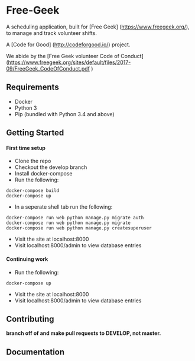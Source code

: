 # Free-Geek 



A scheduling application, built for [Free Geek] (https://www.freegeek.org/), to manage and track volunteer shifts.  

A [Code for Good] (http://codeforgood.io/) project. 

We abide by the [Free Geek volunteer Code of Conduct] (https://www.freegeek.org/sites/default/files/2017-09/FreeGeek_CodeOfConduct.pdf )

## Requirements

- Docker 
- Python 3 
- Pip (bundled with Python 3.4 and above) 



## Getting Started


#### First time setup

- Clone the repo
- Checkout the develop branch 
- Install docker-compose
- Run the following:

``` 
docker-compose build
docker-compose up

```

- In a seperate shell tab run the following: 

```
docker-compose run web python manage.py migrate auth
docker-compose run web python manage.py migrate
docker-compose run web python manage.py createsuperuser
```

- Visit the site at localhost:8000 
- Visit localhost:8000/admin to view database entries 




#### Continuing work


- Run the following:

```
docker-compose up

```

- Visit the site at localhost:8000 
- Visit localhost:8000/admin to view database entries 
	

## Contributing

**branch off of and make pull requests to DEVELOP, not master.**


## Documentation
